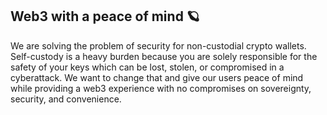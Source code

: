 ## Web3 with a peace of mind 🪐

We are solving the problem of security for non-custodial crypto wallets. Self-custody is a heavy burden because you are solely responsible for the safety of your keys which can be lost, stolen, or compromised in a cyberattack. We want to change that and give our users peace of mind while providing a web3 experience with no compromises on sovereignty, security, and convenience.

